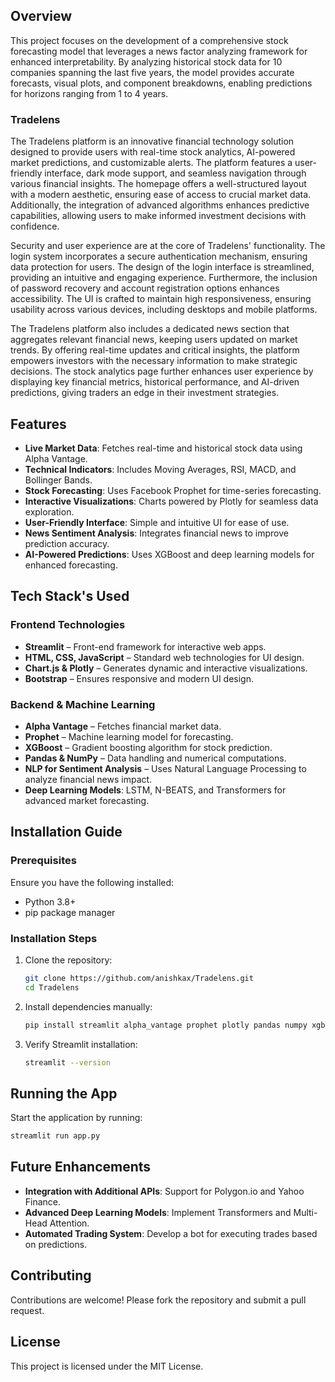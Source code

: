## Overview
This project focuses on the development of a comprehensive stock forecasting model that leverages a news factor analyzing framework for enhanced interpretability. By analyzing historical stock data for 10 companies spanning the last five years, the model provides accurate forecasts, visual plots, and component breakdowns, enabling predictions for horizons ranging from 1 to 4 years.

### **Tradelens**
The Tradelens platform is an innovative financial technology solution designed to provide users with real-time stock analytics, AI-powered market predictions, and customizable alerts. The platform features a user-friendly interface, dark mode support, and seamless navigation through various financial insights. The homepage offers a well-structured layout with a modern aesthetic, ensuring ease of access to crucial market data. Additionally, the integration of advanced algorithms enhances predictive capabilities, allowing users to make informed investment decisions with confidence.

Security and user experience are at the core of Tradelens' functionality. The login system incorporates a secure authentication mechanism, ensuring data protection for users. The design of the login interface is streamlined, providing an intuitive and engaging experience. Furthermore, the inclusion of password recovery and account registration options enhances accessibility. The UI is crafted to maintain high responsiveness, ensuring usability across various devices, including desktops and mobile platforms.

The Tradelens platform also includes a dedicated news section that aggregates relevant financial news, keeping users updated on market trends. By offering real-time updates and critical insights, the platform empowers investors with the necessary information to make strategic decisions. The stock analytics page further enhances user experience by displaying key financial metrics, historical performance, and AI-driven predictions, giving traders an edge in their investment strategies.

## Features
- **Live Market Data**: Fetches real-time and historical stock data using Alpha Vantage.
- **Technical Indicators**: Includes Moving Averages, RSI, MACD, and Bollinger Bands.
- **Stock Forecasting**: Uses Facebook Prophet for time-series forecasting.
- **Interactive Visualizations**: Charts powered by Plotly for seamless data exploration.
- **User-Friendly Interface**: Simple and intuitive UI for ease of use.
- **News Sentiment Analysis**: Integrates financial news to improve prediction accuracy.
- **AI-Powered Predictions**: Uses XGBoost and deep learning models for enhanced forecasting.

## Tech Stack's Used
### **Frontend Technologies**
- **Streamlit** – Front-end framework for interactive web apps.
- **HTML, CSS, JavaScript** – Standard web technologies for UI design.
- **Chart.js & Plotly** – Generates dynamic and interactive visualizations.
- **Bootstrap** – Ensures responsive and modern UI design.

### **Backend & Machine Learning**
- **Alpha Vantage** – Fetches financial market data.
- **Prophet** – Machine learning model for forecasting.
- **XGBoost** – Gradient boosting algorithm for stock prediction.
- **Pandas & NumPy** – Data handling and numerical computations.
- **NLP for Sentiment Analysis** – Uses Natural Language Processing to analyze financial news impact.
- **Deep Learning Models**: LSTM, N-BEATS, and Transformers for advanced market forecasting.

## Installation Guide
### Prerequisites
Ensure you have the following installed:
- Python 3.8+
- pip package manager

### Installation Steps
1. Clone the repository:
   ```sh
   git clone https://github.com/anishkax/Tradelens.git
   cd Tradelens
   ```
2. Install dependencies manually:
   ```sh
   pip install streamlit alpha_vantage prophet plotly pandas numpy xgboost nltk scikit-learn flask
   ```
3. Verify Streamlit installation:
   ```sh
   streamlit --version
   ```

## Running the App
Start the application by running:
```sh
streamlit run app.py
```

## Future Enhancements
- **Integration with Additional APIs**: Support for Polygon.io and Yahoo Finance.
- **Advanced Deep Learning Models**: Implement Transformers and Multi-Head Attention.
- **Automated Trading System**: Develop a bot for executing trades based on predictions.

## Contributing
Contributions are welcome! Please fork the repository and submit a pull request.

## License
This project is licensed under the MIT License.
